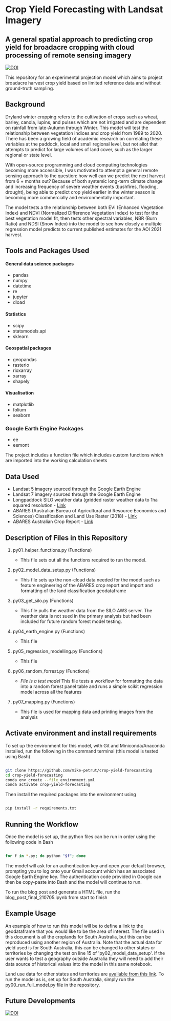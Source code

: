 # Crop Yield Forecasting with Landsat Imagery

## A general spatial approach to predicting crop yield for broadacre cropping with cloud processing of remote sensing imagery

[![DOI](https://zenodo.org/badge/366886513.svg)](https://zenodo.org/badge/latestdoi/366886513)

This repository for an experimental projection model which aims to project broadacre harvest crop yield based on limited reference data and without ground-truth sampling.

## Background 

Dryland winter cropping refers to the cultivation of crops such as wheat, barley, canola, lupins, and pulses which are not irrigated and are dependent on rainfall from late-Autumn through Winter. This model will test the relationship between vegetation indices and crop yield from 1989 to 2020. There has been a growing field of academic research on correlating these variables at the paddock, local and small regional level, but not allot that attempts to predict for large volumes of land cover, such as the larger regional or state level.

With open-source programming and cloud computing technologies becoming more accessible, I was motivated to attempt a general remote sensing approach to the question: how well can we predict the next harvest from 6 + months out? Because of both systemic long-term climate change and increasing frequency of severe weather events (bushfires, flooding, drought), being able to predict crop yield earlier in the winter season is becoming more commercially and environmentally important.

The model tests a the relationship between both EVI (Enhanced Vegetation Index) and NDVI (Normalized Difference Vegetation Index) to test for the best vegetation model fit, then tests other spectral variables, NBR (Burn Ratio) and NDSI (Snow Index) into the model to see how closely a multiple regression model predicts to current published estimates for the AOI 2021 harvest.

## Tools and Packages Used

#### General data science packages
- pandas
- numpy
- datetime
- re
- jupyter
- dload

#### Statistics 
- scipy
- statsmodels.api
- sklearn

#### Geospatial packages
- geopandas
- rasterio
- rioxarray
- xarray
- shapely

#### Visualisation
- matplotlib
- folium
- seaborn

### Google Earth Engine Packages 
- ee
- eemont

The project includes a function file which includes custom functions which are imported into the working calculation sheets

## Data Used

- Landsat 5 imagery sourced through the Google Earth Engine 
- Landsat 7 imagery sourced through the Google Earth Engine  
- Longpaddock SILO weather data (gridded raster weather data to 1ha squared resolution - [Link](https://www.longpaddock.qld.gov.au/silo/gridded-data/)
- ABARES (Australian Bureau of Agricultural and Resource Economics and Sciences) Classification and Land Use Raster (2018) - [Link](https://www.agriculture.gov.au/abares/aclump/land-use/data-download)
- ABARES Australian Crop Report - [Link](https://www.agriculture.gov.au/abares/research-topics/agricultural-outlook/australian-crop-report)

## Description of Files in this Repository

1. py01_helper_functions.py (Functions)
     * This file sets out all the functions required to run the model. 

2. py02_model_data_setup.py (Functions)
     * This file sets up the non-cloud data needed for the model such as feature engineering of the ABARES crop report and import and formatting of the land classification geodataframe 

3. py03_get_silo.py (Functions)
     * This file pulls the weather data from the SILO AWS server. The weather data is not sued in the primary analysis but had been included for future random forest model testing. 

4. py04_earth_engine.py (Functions)
     * This file

5. py05_regression_modelling.py (Functions)
     * This file

6. py06_random_forrest.py (Functions)
     * *File is a test model* This file tests a workflow for formatting the data into a random forest panel table and runs a simple scikit regression model across all the features

7. py07_mapping.py (Functions)
     * This file is used for mapping data and printing images from the analysis

## Activate environment and install requirements

To set up the environment for this model, with Git and Miniconda/Anaconda installed, run the following in the command terminal (this model is tested using Bash)

```bash

git clone https://github.com/mike-petrut/crop-yield-forecaasting
cd crop-yield-forecasting
conda env create --file environment.yml
conda activate crop-yield-forecasting

```

Then install the required packages into the environment using

```bash 

pip install -r requirements.txt

```

## Running the Workflow

Once the model is set up, the python files can be run in order using the following code in Bash

```bash

for f in *.py; do python "$f"; done

```

The model will ask for an authentication key and open your default browser, prompting you to log onto your Gmail account which has an associated Google Earth Engine key. The authentication code provided in Google can then be copy-paste into Bash and the model will continue to run. 

To run the blog post and generate a HTML file, run the blog_post_final_210705.ipynb from start to finish

## Example Usage

An example of how to run this model will be to define a link to the geodataframe that you would like to be the area of interest. The file used in this document is all the croplands for South Australia, but this can be reproduced using another region of Australia. Note that the actual data for yield used is for South Australia, this can be changed to other states or territories by changing the test on line 15 of 'py02_model_data_setup'. If the user wants to test a geography outside Australia they will need to add their data source of historical values into the model in this same notebook. 

Land use data for other states and territories are [available from this link](https://www.agriculture.gov.au/abares/aclump/land-use/data-download). To run the model as is, set up for South Australia, simply run the py00_run_full_model.py file in the repository. ​

## Future Developments

[![DOI](https://zenodo.org/badge/366886513.svg)](https://zenodo.org/badge/latestdoi/366886513)